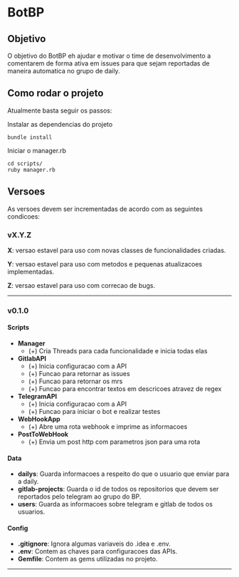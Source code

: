 # BotBP

## Objetivo

O objetivo do BotBP eh ajudar e motivar o time de desenvolvimento a comentarem de forma ativa em issues para que sejam reportadas de maneira automatica no grupo de daily.

## Como rodar o projeto

Atualmente basta seguir os passos:

Instalar as dependencias do projeto

```shell
bundle install
```

Iniciar o manager.rb

```shell
cd scripts/
ruby manager.rb
```

## Versoes

As versoes devem ser incrementadas de acordo com as seguintes condicoes:

### **vX.Y.Z**

**X**: versao estavel para uso com novas classes de funcionalidades criadas.

**Y**: versao estavel para uso com metodos e pequenas atualizacoes implementadas.

**Z**: versao estavel para uso com correcao de bugs.

---

### v0.1.0

#### Scripts

- **Manager**
  - (+) Cria Threads para cada funcionalidade e inicia todas elas
- **GitlabAPI**
  - (+) Inicia configuracao com a API
  - (+) Funcao para retornar as issues
  - (+) Funcao para retornar os mrs
  - (+) Funcao para encontrar textos em descricoes atravez de regex
- **TelegramAPI**
  - (+) Inicia configuracao com a API
  - (+) Funcao para iniciar o bot e realizar testes
- **WebHookApp**
  - (+) Abre uma rota webhook e imprime as informacoes
- **PostToWebHook**
  - (+) Envia um post http com parametros json para uma rota

#### Data

- **dailys**: Guarda informacoes a respeito do que o usuario que enviar para a daily.
- **gitlab-projects**: Guarda o id de todos os repositorios que devem ser reportados pelo telegram ao grupo do BP.
- **users**: Guarda as informacoes sobre telegram e gitlab de todos os usuarios.

#### Config

- **.gitignore**: Ignora algumas variaveis do .idea e .env.
- **.env**: Contem as chaves para configuracoes das APIs.
- **Gemfile**: Contem as gems utilizadas no projeto.

---
